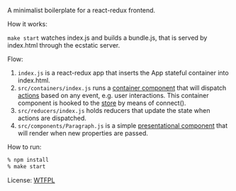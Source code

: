 A minimalist boilerplate for a react-redux frontend.

How it works:

`make start` watches index.js and builds a bundle.js, that is served by index.html through the ecstatic server.

Flow:

1. `index.js` is a react-redux app that inserts the App stateful container into index.html.
2. `src/containers/index.js` runs a [container component](http://redux.js.org/docs/basics/UsageWithReact.html#container-components) that will dispatch [actions](http://redux.js.org/docs/basics/Actions.html) based on any event, e.g. user interactions. This container component is hooked to the [store](http://redux.js.org/docs/basics/Store.html) by means of connect().
3. `src/reducers/index.js` holds reducers that update the state when actions are dispatched.
4. `src/components/Paragraph.js` is a simple [presentational component](http://redux.js.org/docs/basics/UsageWithReact.html) that will render when new properties are passed.

How to run:

```bash
% npm install
% make start
```

License: [WTFPL](http://www.wtfpl.net/txt/copying/)
